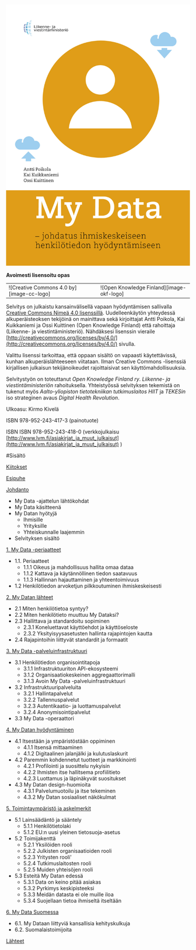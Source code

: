![My Data -johdatus ihmiskeskeiseen henkilötiedon hyödyntämiseen][image-cover]

**Avoimesti lisensoitu opas**
<table>
  <tr>
    <td>![Creative Commons 4.0 by][image-cc-logo] </td>
    <td>![Open Knowledge Finland][image-okf-logo]</td>
  </tr>
</table>

Selvitys on julkaistu kansainvälisellä vapaan hyödyntämisen sallivalla[ Creative Commons Nimeä 4.0 lisenssillä](http://creativecommons.org/licenses/by/4.0/deed.en_US). Uudelleenkäytön yhteydessä alkuperäisteoksen tekijöinä on mainittava sekä kirjoittajat Antti Poikola, Kai Kuikkaniemi ja Ossi Kuittinen (Open Knowledge Finland) että rahoittaja (Liikenne- ja viestintäministeriö). Nähdäksesi lisenssin vieraile [http://creativecommons.org/licenses/by/4.0/](http://creativecommons.org/licenses/by/4.0/) sivulla.

Valittu lisenssi tarkoittaa, että oppaan sisältö on vapaasti käytettävissä, kunhan alkuperäislähteeseen viitataan. Ilman Creative Commons -lisenssiä kirjallisen julkaisun tekijänoikeudet rajoittaisivat sen käyttömahdollisuuksia.

Selvitystyön on toteuttanut *Open Knowledge Finland ry*. *Liikenne- ja viestintäministeriön* rahoituksella. Yhteistyössä selvityksen tekemistä on tukenut myös *Aalto-yliopiston tietotekniikan tutkimuslaitos HIIT* ja *TEKESin* iso strateginen avaus *Digital Health Revolution*.

Ulkoasu: Kirmo Kivelä

ISBN 978-952-243-417-3 (painotuote)

ISBN ISBN 978-952-243-418-0 (verkkojulkaisu [http://www.lvm.fi/asiakirjat_ja_muut_julkaisut](http://www.lvm.fi/asiakirjat_ja_muut_julkaisut) )

#Sisältö

[Kiitokset](00-2-kiitokset.markdown)

[Esipuhe](00-3-esipuhe.markdown)

[Johdanto](00-johdanto.markdown)

- My Data -ajattelun lähtökohdat
- My Data käsitteenä
- My Datan hyötyjä
	- Ihmisille
	- Yrityksille
	- Yhteiskunnalle laajemmin
- Selvityksen sisältö

[1. My Data -periaatteet](01-my-data-periaatteet.markdown)

- 1.1. Periaatteet
	- 1.1.1 Oikeus ja mahdollisuus hallita omaa dataa
	- 1.1.2 Kattava ja käytännöllinen tiedon saatavuus
	- 1.1.3 Hallinnan hajauttaminen ja yhteentoimivuus
- 1.2 Henkilötiedon arvoketjun pilkkoutuminen ihmiskeskeisesti

[2. My Datan lähteet](02-my-datan-lahteet.markdown)

- 2.1 Miten henkilötietoa syntyy?
- 2.2 Miten henkilötieto muuttuu My Dataksi?
- 2.3 Hallittava ja standardoitu sopiminen
	- 2.3.1 Koneluettavat käyttöehdot ja käyttöseloste
	- 2.3.2 Yksityisyysasetusten hallinta rajapintojen kautta
- 2.4 Rajapintoihin liittyvät standardit ja formaatit

[3. My Data -palveluinfrastruktuuri](03-my-data-palveluinfrastruktuuri.markdown)

- 3.1 Henkilötiedon organisointitapoja
	- 3.1.1 Infrastruktuuriton API-ekosysteemi
	- 3.1.2 Organisaatiokeskeinen aggregaattorimalli
	- 3.1.3 Avoin My Data -palveluinfrastruktuuri
- 3.2 Infrastruktuuripalveluita
	- 3.2.1 Hallintapalvelut
	- 3.2.2 Tallennuspalvelut
	- 3.2.3 Autentikaatio- ja luottamuspalvelut
	- 3.2.4 Anonymisointipalvelut
- 3.3 My Data -operaattori

[4. My Datan hyödyntäminen](04-my-datan-hyodyntaminen.markdown)

- 4.1 Itsestään ja ympäristöstään oppiminen
	- 4.1.1 Itsensä mittaaminen
	- 4.1.2 Digitaalinen jalanjälki ja kulutuslaskurit
- 4.2 Paremmin kohdennetut tuotteet ja markkinointi
	- 4.2.1 Profilointi ja suosittelu nykyisin
	- 4.2.2 Ihmisten itse hallitsema profiilitieto
	- 4.2.3 Luottamus ja läpinäkyvät suositukset
- 4.3 My Datan design-huomioita
	- 4.3.1 Palvelumuotoilu ja itse tekeminen
	- 4.3.2 My Datan sosiaaliset näkökulmat

[5. Toimintaympäristö ja askelmerkit](05-toimintaymparisto-ja-askelmerkit.markdown)

- 5.1 Lainsäädäntö ja sääntely
	- 5.1.1 Henkilötietolaki
	- 5.1.2 EU:n uusi yleinen tietosuoja-asetus
- 5.2 Toimijakenttä
	- 5.2.1 Yksilöiden rooli
	- 5.2.2 Julkisten organisaatioiden rooli
	- 5.2.3 Yritysten rooli'
	- 5.2.4 Tutkimuslaitosten rooli
	- 5.2.5 Muiden yhteisöjen rooli
- 5.3 Esteitä My Datan edessä
	- 5.3.1 Data on keino pitää asiakas
	- 5.3.2 Pyrkimys keskipisteeksi
	- 5.3.3 Meidän datasta ei ole muille iloa
	- 5.3.4 Suojellaan tietoa ihmiseltä itseltään

[6. My Data Suomessa](06-my-data-suomessa.markdown)

- 6.1. My Dataan liittyviä kansallisia kehityskulkuja
- 6.2. Suomalaistoimijoita

[Lähteet](XX-1-lahdeluettelo.markdown)


[image-cc-logo]: images/image-cc-logo.png
[image-okf-logo]: images/image-okf-logo.jpg
[image-0-1]: images/image-0-1.png
[image-0-2]: images/image-0-2.png
[image-0-3]: images/image-0-3.png
[image-0-4]: images/image-0-4.png
[image-1-1]: images/image-1-1.png
[image-1-1a]: images/image-1-1a.png
[image-1-1b]: images/image-1-1b.png
[image-1-1c]: images/image-1-1c.png
[image-2-1]: images/image-2-1.png
[image-2-info]: images/image-2-info.png
[image-2-2]: images/image-2-2.png
[image-2-3]: images/image-2-3.png
[image-2-4]: images/image-2-4.png
[image-2-5]: images/image-2-5.png
[image-3-1]: images/image-3-1.png
[image-4-1]: images/image-4-1.png
[image-4-3]: images/image-4-3.png
[image-chapter-0]: images/image-chapter-0.jpg
[image-chapter-1]: images/image-chapter-1.jpg
[image-chapter-2]: images/image-chapter-2.jpg
[image-chapter-3]: images/image-chapter-3.jpg
[image-chapter-4]: images/image-chapter-4.jpg
[image-chapter-5]: images/image-chapter-5.jpg
[image-chapter-6]: images/image-chapter-6.jpg
[image-cover]: images/image-cover.jpg
[image-back-cover]: images/image-back-cover.jpg